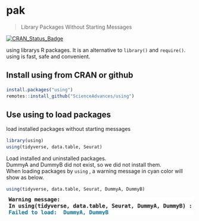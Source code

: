 
# pak

> Library Packages Without Starting Messages

<!-- badges: start -->
[![CRAN_Status_Badge](https://www.r-pkg.org/badges/version/using)](https://cran.r-project.org/package=using)
<!-- badges: end -->

 using librarys R packages. It is an alternative to `library()` and `require()`. using is fast, safe and convenient.

## Install using from CRAN or github

``` r
install.packages("using")
remotes::install_github("ScienceAdvances/using")
```

## Use using to load packages
load installed packages without starting messages
``` r
library(using)
using(tidyverse, data.table, Seurat)
```
Load installed and uninstalled packages.   
DummyA and DummyB did not exist, so we did not install them.   
When loading packages by `using` , a warning message in cyan color will show as below.
``` r
using(tidyverse, data.table, Seurat, DummyA, DummyB)
```
![](image.png)